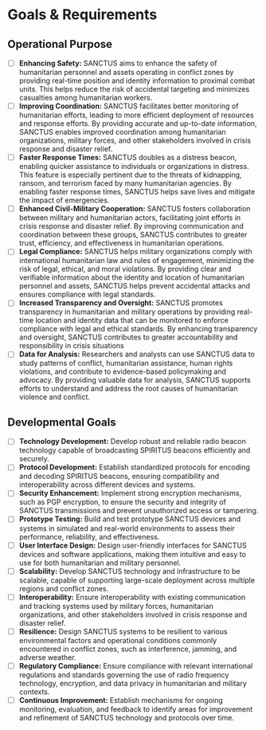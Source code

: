 # Goals & Requirements



## Operational Purpose

- [ ] **Enhancing Safety:** SANCTUS aims to enhance the safety of humanitarian personnel and assets operating in conflict zones by providing real-time position and identity information to proximal combat units. This helps reduce the risk of accidental targeting and minimizes casualties among humanitarian workers.
- [ ] **Improving Coordination:** SANCTUS facilitates better monitoring of humanitarian efforts, leading to more efficient deployment of resources and response efforts. By providing accurate and up-to-date information, SANCTUS enables improved coordination among humanitarian organizations, military forces, and other stakeholders involved in crisis response and disaster relief.
- [ ] **Faster Response Times:** SANCTUS doubles as a distress beacon, enabling quicker assistance to individuals or organizations in distress. This feature is especially pertinent due to the threats of kidnapping, ransom, and terrorism faced by many humanitarian agencies. By enabling faster response times, SANCTUS helps save lives and mitigate the impact of emergencies.
- [ ] **Enhanced Civil-Military Cooperation:** SANCTUS fosters collaboration between military and humanitarian actors, facilitating joint efforts in crisis response and disaster relief. By improving communication and coordination between these groups, SANCTUS contributes to greater trust, efficiency, and effectiveness in humanitarian operations.
- [ ] **Legal Compliance:** SANCTUS helps military organizations comply with international humanitarian law and rules of engagement, minimizing the risk of legal, ethical, and moral violations. By providing clear and verifiable information about the identity and location of humanitarian personnel and assets, SANCTUS helps prevent accidental attacks and ensures compliance with legal standards.
- [ ] **Increased Transparency and Oversight:** SANCTUS promotes transparency in humanitarian and military operations by providing real-time location and identity data that can be monitored to enforce compliance with legal and ethical standards. By enhancing transparency and oversight, SANCTUS contributes to greater accountability and responsibility in crisis situations 
- [ ] **Data for Analysis:** Researchers and analysts can use SANCTUS data to study patterns of conflict, humanitarian assistance, human rights violations, and contribute to evidence-based policymaking and advocacy. By providing valuable data for analysis, SANCTUS supports efforts to understand and address the root causes of humanitarian violence and conflict.

## Developmental Goals

- [ ] **Technology Development:** Develop robust and reliable radio beacon technology capable of broadcasting SPIRITUS beacons efficiently and securely.
- [ ] **Protocol Development:** Establish standardized protocols for encoding and decoding SPIRITUS beacons, ensuring compatibility and interoperability across different devices and systems.
- [ ] **Security Enhancement:** Implement strong encryption mechanisms, such as PGP encryption, to ensure the security and integrity of SANCTUS transmissions and prevent unauthorized access or tampering.
- [ ] **Prototype Testing:** Build and test prototype SANCTUS devices and systems in simulated and real-world environments to assess their performance, reliability, and effectiveness.
- [ ] **User Interface Design:** Design user-friendly interfaces for SANCTUS devices and software applications, making them intuitive and easy to use for both humanitarian and military personnel.
- [ ] **Scalability:** Develop SANCTUS technology and infrastructure to be scalable, capable of supporting large-scale deployment across multiple regions and conflict zones.
- [ ] **Interoperability:** Ensure interoperability with existing communication and tracking systems used by military forces, humanitarian organizations, and other stakeholders involved in crisis response and disaster relief.
- [ ] **Resilience:** Design SANCTUS systems to be resilient to various environmental factors and operational conditions commonly encountered in conflict zones, such as interference, jamming, and adverse weather.
- [ ] **Regulatory Compliance:** Ensure compliance with relevant international regulations and standards governing the use of radio frequency technology, encryption, and data privacy in humanitarian and military contexts.
- [ ] **Continuous Improvement:** Establish mechanisms for ongoing monitoring, evaluation, and feedback to identify areas for improvement and refinement of SANCTUS technology and protocols over time.